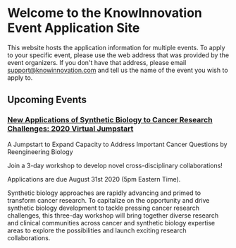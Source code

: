 # Welcome to the KnowInnovation Event Application Site

This website hosts the application information for multiple events. To apply to your specific event, please use the web address that was provided by the event organizers. If you don't have that address, please email support@knowinnovation.com and tell us the name of the event you wish to apply to.

## Upcoming Events

<a href='synbioandcancer'>
<h3>New Applications of Synthetic Biology to Cancer Research Challenges: 2020 Virtual Jumpstart</h3>
</a>

A Jumpstart to Expand Capacity to Address Important Cancer Questions by Reengineering Biology

Join a 3-day workshop to develop novel cross-disciplinary collaborations!

Applications are due August 31st 2020 (5pm Eastern Time).

Synthetic biology approaches are rapidly advancing and primed to transform cancer research. To capitalize on the opportunity and drive synthetic biology development to tackle pressing cancer research challenges, this three-day workshop will bring together diverse research and clinical communities across cancer and synthetic biology expertise areas to explore the possibilities and launch exciting research collaborations.

